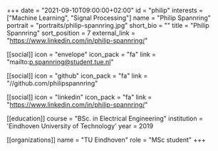 +++ 
date = "2021-09-10T09:00:00+02:00" 
id = "philip" 
interests = ["Machine Learning", "Signal Processing"] 
name = "Philip Spannring" 
portrait = "portraits/philip-spannring.jpg" 
short_bio = "" 
title = "Philip Spannring" 
sort_position = 7
external_link = "https://www.linkedin.com/in/philip-spannring/"

[[social]] 
    icon = "envelope" 
    icon_pack = "fa" 
    link = "mailto:p.spannring@student.tue.nl"

[[social]] 
    icon = "github" 
    icon_pack = "fa" 
    link = "//github.com/philipspannring"

[[social]] 
    icon = "linkedin" 
    icon_pack = "fa" 
    link = "https://www.linkedin.com/in/philip-spannring/"

[[education]] 
    course = "BSc. in Electrical Engineering" 
    institution = 'Eindhoven University of Technology' 
    year = 2019

[[organizations]] 
    name = "TU Eindhoven" 
    role = "MSc student"
+++

